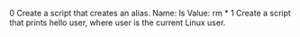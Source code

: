 0 Create a script that creates an alias. Name: ls Value: rm *
1 Create a script that prints hello user, where user is the current Linux user.
